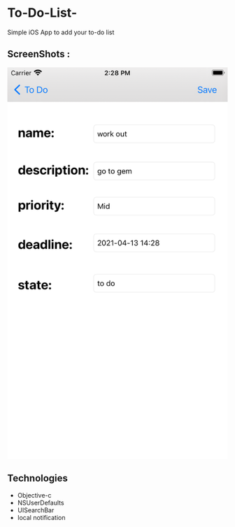 # To-Do-List-
Simple iOS App to add your to-do list 

## ScreenShots :
![alt text](https://github.com/AmmarAliSayed/To-Do-List-/blob/main/screenshots/Simulator%20Screen%20Shot%20-%20iPhone%208%20Plus%20-%202021-04-04%20at%2014.28.37.png)
## Technologies
* Objective-c 
* NSUserDefaults 
*  UISearchBar
*  local notification
